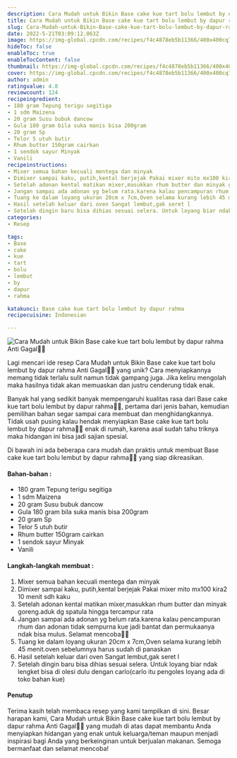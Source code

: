 ```yaml
---
description: Cara Mudah untuk Bikin Base cake kue tart bolu lembut by dapur rahma Anti Gagal"
title: Cara Mudah untuk Bikin Base cake kue tart bolu lembut by dapur rahma Anti Gagal
slug: Cara-Mudah-untuk-Bikin-Base-cake-kue-tart-bolu-lembut-by-dapur-rahma-Anti-Gagal
date: 2022-5-21T03:09:12.063Z
image: https://img-global.cpcdn.com/recipes/f4c4878eb5b11366/400x400cq70/photo.jpg
hideToc: false
enableToc: true
enableTocContent: false
thumbnail: https://img-global.cpcdn.com/recipes/f4c4878eb5b11366/400x400cq70/photo.jpg
cover: https://img-global.cpcdn.com/recipes/f4c4878eb5b11366/400x400cq70/photo.jpg
author: admin
ratingvalue: 4.8
reviewcount: 124
recipeingredient:
- 180 gram Tepung terigu segitiga
- 1 sdm Maizena
- 20 gram Susu bubuk dancow
- Gula 180 gram bila suka manis bisa 200gram
- 20 gram Sp
- Telor 5 utuh butir
- Rhum butter 150gram cairkan
- 1 sendok sayur Minyak
- Vanili
recipeinstructions:
- Mixer semua bahan kecuali mentega dan minyak
- Dimixer sampai kaku, putih,kental berjejak Pakai mixer mito mx100 kira2 10 menit sdh kaku
- Setelah adonan kental matikan mixer,masukkan rhum butter dan minyak goreng.aduk dg spatula hingga tercampur rata
- Jangan sampai ada adonan yg belum rata.karena kalau pencampuran rhum dan adonan tidak sempurna kue jadi bantat dan permukaanya ndak bisa mulus. Selamat mencoba💪💪
- Tuang ke dalam loyang ukuran 20cm x 7cm,Oven selama kurang lebih 45 menit.oven sebelumnya harus sudah di panaskan
- Hasil setelah keluar dari oven Sangat lembut,gak seret l
- Setelah dingin baru bisa dihias sesuai selera. Untuk loyang biar ndak lengket bisa di olesi dulu dengan carlo(carlo itu pengoles loyang ada di toko bahan kue)
categories:
- Resep

tags:
- Base
- cake
- kue
- tart
- bolu
- lembut
- by
- dapur
- rahma

katakunci: Base cake kue tart bolu lembut by dapur rahma
recipecuisine: Indonesian

---
```


![Cara Mudah untuk Bikin Base cake kue tart bolu lembut by dapur rahma Anti Gagal👩‍🍳](https://img-global.cpcdn.com/recipes/f4c4878eb5b11366/400x400cq70/photo.jpg)

Lagi mencari ide resep Cara Mudah untuk Bikin Base cake kue tart bolu lembut by dapur rahma Anti Gagal👩‍🍳 yang unik? Cara menyiapkannya memang tidak terlalu sulit namun tidak gampang juga. Jika keliru mengolah maka hasilnya tidak akan memuaskan dan justru cenderung tidak enak.

Banyak hal yang sedikit banyak mempengaruhi kualitas rasa dari Base cake kue tart bolu lembut by dapur rahma👩‍🍳, pertama dari jenis bahan, kemudian pemilihan bahan segar sampai cara membuat dan menghidangkannya. Tidak usah pusing kalau hendak menyiapkan Base cake kue tart bolu lembut by dapur rahma👩‍🍳 enak di rumah, karena asal sudah tahu triknya maka hidangan ini bisa jadi sajian spesial.

Di bawah ini ada beberapa cara mudah dan praktis untuk membuat Base cake kue tart bolu lembut by dapur rahma👩‍🍳 yang siap dikreasikan.

<!--inarticleads1-->

#### Bahan-bahan :

- 180 gram Tepung terigu segitiga
- 1 sdm Maizena
- 20 gram Susu bubuk dancow
- Gula 180 gram bila suka manis bisa 200gram
- 20 gram Sp
- Telor 5 utuh butir
- Rhum butter 150gram cairkan
- 1 sendok sayur Minyak
- Vanili

<!--inarticleads2-->

#### Langkah-langkah membuat :

1. Mixer semua bahan kecuali mentega dan minyak
1. Dimixer sampai kaku, putih,kental berjejak Pakai mixer mito mx100 kira2 10 menit sdh kaku
1. Setelah adonan kental matikan mixer,masukkan rhum butter dan minyak goreng.aduk dg spatula hingga tercampur rata
1. Jangan sampai ada adonan yg belum rata.karena kalau pencampuran rhum dan adonan tidak sempurna kue jadi bantat dan permukaanya ndak bisa mulus. Selamat mencoba💪💪
1. Tuang ke dalam loyang ukuran 20cm x 7cm,Oven selama kurang lebih 45 menit.oven sebelumnya harus sudah di panaskan
1. Hasil setelah keluar dari oven Sangat lembut,gak seret l
1. Setelah dingin baru bisa dihias sesuai selera. Untuk loyang biar ndak lengket bisa di olesi dulu dengan carlo(carlo itu pengoles loyang ada di toko bahan kue)

#### Penutup

Terima kasih telah membaca resep yang kami tampilkan di sini. Besar harapan kami, Cara Mudah untuk Bikin Base cake kue tart bolu lembut by dapur rahma Anti Gagal👩‍🍳 yang mudah di atas dapat membantu Anda menyiapkan hidangan yang enak untuk keluarga/teman maupun menjadi inspirasi bagi Anda yang berkeinginan untuk berjualan makanan. Semoga bermanfaat dan selamat mencoba!